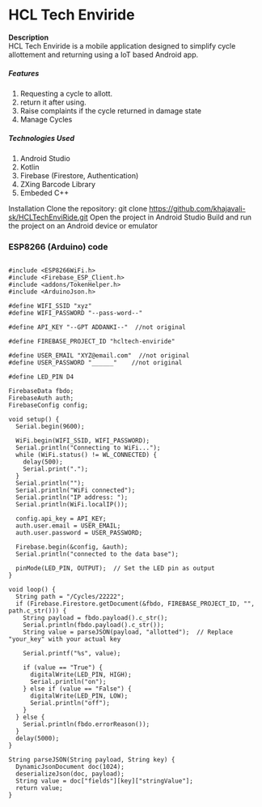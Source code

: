 <h1>HCL Tech Enviride</h2>
<b>Description</b><br/>
HCL Tech Enviride is a mobile application designed to simplify cycle allottement and returning using a IoT based Android app.


<h5>Features</h5>
<ol type = "1">
<li>Requesting a cycle to allott.<br/></li>
<li>return it after using.</li>
<li>Raise complaints if the cycle returned in damage state</li>
<li>Manage Cycles</li>
  
</ol>
 
 
 <h5>Technologies Used</h5>

 <ol>
   <li>Android Studio</li>
   <li>Kotlin</li>
   <li>Firebase (Firestore, Authentication)</li>
   <li>ZXing Barcode Library</li>
   <li>Embeded C++ </li>
 </ol>




Installation
Clone the repository: git clone https://github.com/khajavali-sk/HCLTechEnviRide.git
Open the project in Android Studio
Build and run the project on an Android device or emulator




<h3>ESP8266 (Arduino) code</h3>

<pre>
<code class="language-cpp">
#include &lt;ESP8266WiFi.h&gt;
#include &lt;Firebase_ESP_Client.h&gt;
#include &lt;addons/TokenHelper.h&gt;
#include &lt;ArduinoJson.h&gt;

#define WIFI_SSID "xyz"
#define WIFI_PASSWORD "--pass-word--"

#define API_KEY "--GPT ADDANKI--"  //not original

#define FIREBASE_PROJECT_ID "hcltech-enviride"

#define USER_EMAIL "XYZ@email.com"  //not original
#define USER_PASSWORD "______"    //not original

#define LED_PIN D4

FirebaseData fbdo;
FirebaseAuth auth;
FirebaseConfig config;

void setup() {
  Serial.begin(9600);

  WiFi.begin(WIFI_SSID, WIFI_PASSWORD);
  Serial.println("Connecting to WiFi...");
  while (WiFi.status() != WL_CONNECTED) {
    delay(500);
    Serial.print(".");
  }
  Serial.println("");
  Serial.println("WiFi connected");
  Serial.println("IP address: ");
  Serial.println(WiFi.localIP());

  config.api_key = API_KEY;
  auth.user.email = USER_EMAIL;
  auth.user.password = USER_PASSWORD;

  Firebase.begin(&config, &auth);
  Serial.println("connected to the data base");

  pinMode(LED_PIN, OUTPUT);  // Set the LED pin as output
}

void loop() {
  String path = "/Cycles/22222";
  if (Firebase.Firestore.getDocument(&fbdo, FIREBASE_PROJECT_ID, "", path.c_str())) {
    String payload = fbdo.payload().c_str();
    Serial.println(fbdo.payload().c_str());
    String value = parseJSON(payload, "allotted");  // Replace "your_key" with your actual key

    Serial.printf("%s", value);

    if (value == "True") {
      digitalWrite(LED_PIN, HIGH);
      Serial.println("on");
    } else if (value == "False") {
      digitalWrite(LED_PIN, LOW);
      Serial.println("off");
    }
  } else {
    Serial.println(fbdo.errorReason());
  }
  delay(5000);
}

String parseJSON(String payload, String key) {
  DynamicJsonDocument doc(1024);
  deserializeJson(doc, payload);
  String value = doc["fields"][key]["stringValue"];
  return value;
}
</code>
</pre>

